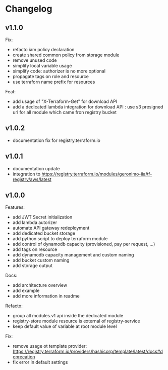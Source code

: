 # Changelog

## v1.1.0

Fix:

- refacto iam policy declaration
- create shared common policy from storage module
- remove unused code
- simplify local variable usage
- simplify code: authorizer is no more optional
- propagate tags on role and resource
- use terraforn name prefix for resources

Feat:

- add usage of "X-Terraform-Get" for download API
- add a dedicated lambda integration for download API : use s3 presigned url for all module which came fron registry bucket

## v1.0.2

- documentation fix for registry.terraform.io

## v1.0.1

- documentation update
- integration to https://registry.terraform.io/modules/geronimo-iia/tf-registry/aws/latest

## v1.0.0

Features:

- add JWT Secret initialization
- add lambda autorizer
- automate API gateway redeployment
- add dedicated bucket storage
- add python script to deploy terraform module
- add control of dynamodb capacity (provisioned, pay per request, ...)
- add tags on resource
- add dynamodb capacity management and custom naming
- add bucket custom naming
- add storage output

Docs:

- add architecture overview
- add example
- add more information in readme

Refacto:

- group all modules.v1 api inside the dedicated module
- registry-store module resource is external of registry-service
- keep default value of variable at root module level

Fix:

- remove usage ot template provider: https://registry.terraform.io/providers/hashicorp/template/latest/docs#deprecation
- fix error in default settings

